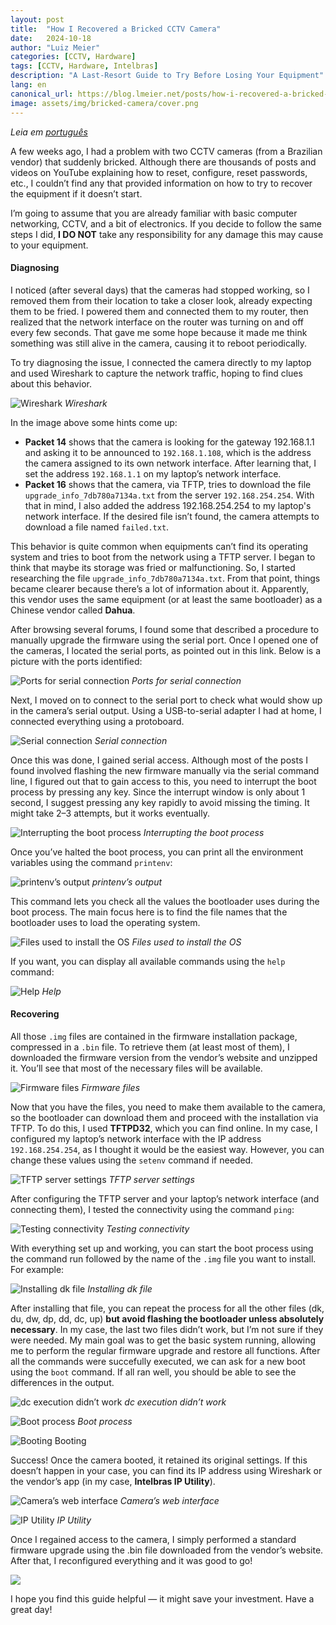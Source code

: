 ```yaml
---
layout:	post
title:	"How I Recovered a Bricked CCTV Camera"
date:	2024-10-18
author: "Luiz Meier"
categories: [CCTV, Hardware]
tags: [CCTV, Hardware, Intelbras]
description: "A Last-Resort Guide to Try Before Losing Your Equipment"
lang: en
canonical_url: https://blog.lmeier.net/posts/how-i-recovered-a-bricked-cctv-camera/
image: assets/img/bricked-camera/cover.png
---
```


*Leia em [português](https://blog.lmeier.net/posts/como-recuperei-uma-camera-cftv-brickada/)*

A few weeks ago, I had a problem with two CCTV cameras (from a Brazilian vendor) that suddenly bricked. Although there are thousands of posts and videos on YouTube explaining how to reset, configure, reset passwords, etc., I couldn’t find any that provided information on how to try to recover the equipment if it doesn’t start.

I’m going to assume that you are already familiar with basic computer networking, CCTV, and a bit of electronics. If you decide to follow the same steps I did, **I DO NOT** take any responsibility for any damage this may cause to your equipment.

#### Diagnosing

I noticed (after several days) that the cameras had stopped working, so I removed them from their location to take a closer look, already expecting them to be fried. I powered them and connected them to my router, then realized that the network interface on the router was turning on and off every few seconds. That gave me some hope because it made me think something was still alive in the camera, causing it to reboot periodically.

To try diagnosing the issue, I connected the camera directly to my laptop and used Wireshark to capture the network traffic, hoping to find clues about this behavior.

![Wireshark](assets/img/bricked-camera/wireshark.png)
*Wireshark*

In the image above some hints come up:

* **Packet 14** shows that the camera is looking for the gateway 192.168.1.1 and asking it to be announced to `192.168.1.108`, which is the address the camera assigned to its own network interface. After learning that, I set the address `192.168.1.1` on my laptop’s network interface.
* **Packet 16** shows that the camera, via TFTP, tries to download the file `upgrade_info_7db780a7134a.txt` from the server `192.168.254.254`. With that in mind, I also added the address 192.168.254.254 to my laptop's network interface.
If the desired file isn’t found, the camera attempts to download a file named `failed.txt`.

This behavior is quite common when equipments can’t find its operating system and tries to boot from the network using a TFTP server. I began to think that maybe its storage was fried or malfunctioning. So, I started researching the file `upgrade_info_7db780a7134a.txt`. From that point, things became clearer because there’s a lot of information about it. Apparently, this vendor uses the same equipment (or at least the same bootloader) as a Chinese vendor called **Dahua**.

After browsing several forums, I found some that described a procedure to manually upgrade the firmware using the serial port. Once I opened one of the cameras, I located the serial ports, as pointed out in this link. Below is a picture with the ports identified:

![Ports for serial connection](assets/img/bricked-camera/serial-ports.png)
*Ports for serial connection*

Next, I moved on to connect to the serial port to check what would show up in the camera’s serial output. Using a USB-to-serial adapter I had at home, I connected everything using a protoboard.

![Serial connection](assets/img/bricked-camera/serial-connection.png)
*Serial connection*

Once this was done, I gained serial access. Although most of the posts I found involved flashing the new firmware manually via the serial command line, I figured out that to gain access to this, you need to interrupt the boot process by pressing any key. Since the interrupt window is only about 1 second, I suggest pressing any key rapidly to avoid missing the timing. It might take 2–3 attempts, but it works eventually.

![Interrupting the boot process](assets/img/bricked-camera/interrupt-boot.png)
*Interrupting the boot process*

Once you’ve halted the boot process, you can print all the environment variables using the command `printenv`:

![printenv’s output](assets/img/bricked-camera/printenv-output.png)
*printenv’s output*

This command lets you check all the values the bootloader uses during the boot process. The main focus here is to find the file names that the bootloader uses to load the operating system.

![Files used to install the OS](assets/img/bricked-camera/os-files.png)
*Files used to install the OS*

If you want, you can display all available commands using the `help` command:

![Help](assets/img/bricked-camera/help.png)
*Help*

#### Recovering

All those `.img` files are contained in the firmware installation package, compressed in a `.bin` file. To retrieve them (at least most of them), I downloaded the firmware version from the vendor’s website and unzipped it. You’ll see that most of the necessary files will be available.

![Firmware files](assets/img/bricked-camera/firmware.png)
*Firmware files*

Now that you have the files, you need to make them available to the camera, so the bootloader can download them and proceed with the installation via TFTP. To do this, I used **TFTPD32**, which you can find online. In my case, I configured my laptop’s network interface with the IP address `192.168.254.254`, as I thought it would be the easiest way. However, you can change these values using the `setenv` command if needed.

![TFTP server settings](assets/img/bricked-camera/tftp-server.png)
*TFTP server settings*

After configuring the TFTP server and your laptop’s network interface (and connecting them), I tested the connectivity using the command `ping`:

![Testing connectivity](assets/img/bricked-camera/connectivity-tests.png)
*Testing connectivity*

With everything set up and working, you can start the boot process using the command run followed by the name of the `.img` file you want to install. For example:

![Installing dk file](assets/img/bricked-camera/installing-dk.png)
*Installing dk file*

After installing that file, you can repeat the process for all the other files (dk, du, dw, dp, dd, dc, up) **but avoid flashing the bootloader unless absolutely necessary**. In my case, the last two files didn’t work, but I’m not sure if they were needed. My main goal was to get the basic system running, allowing me to perform the regular firmware upgrade and restore all functions.
After all the commands were succefully executed, we can ask for a new boot using the `boot` command. If all ran well, you should be able to see the differences in the output.

![dc execution didn’t work](assets/img/bricked-camera/installing-dk.png)
*dc execution didn’t work*

![Boot process](assets/img/bricked-camera/boot.png)
*Boot process*

![Booting](assets/img/bricked-camera/starting.png)
Booting

Success! Once the camera booted, it retained its original settings. If this doesn’t happen in your case, you can find its IP address using Wireshark or the vendor’s app (in my case, **Intelbras IP Utility**).

![Camera’s web interface](assets/img/bricked-camera/cam-gui.png)
*Camera’s web interface*

![IP Utility](assets/img/bricked-camera/ip-utility.png)
*IP Utility*

Once I regained access to the camera, I simply performed a standard firmware upgrade using the .bin file downloaded from the vendor’s website. After that, I reconfigured everything and it was good to go!

![](assets/img/bricked-camera/fireworks.gif)

I hope you find this guide helpful — it might save your investment. Have a great day!

  